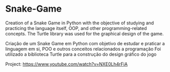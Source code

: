 # Snake-Game

Creation of a Snake Game in Python with the objective of studying and practicing the language itself, OOP, and other programming-related concepts. The Turtle library was used for the graphical design of the game.

Criação de um Snake Game em Python com objetivo de estudar e praticar a linguagem em si, POO e outros conceitos relacionados a programação
Foi utilizado a biblioteca Turtle para a construção do design gráfico do jogo

Project:
https://www.youtube.com/watch?v=NXE0Lh4rFiA
